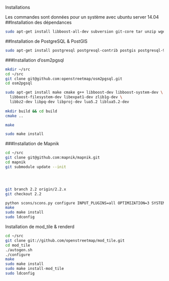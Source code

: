 Installations

Les commandes sont données pour un système avec ubuntu server 14.04
##Installation des dépendances

```sh
sudo apt-get install libboost-all-dev subversion git-core tar unzip wget bzip2 build-essential autoconf libtool libxml2-dev libgeos-dev libgeos++-dev libpq-dev libbz2-dev libproj-dev munin-node munin libprotobuf-c0-dev protobuf-c-compiler libfreetype6-dev libpng12-dev libtiff5-dev libicu-dev libgdal-dev libcairo-dev libcairomm-1.0-dev apache2 apache2-dev libagg-dev liblua5.2-dev ttf-unifont lua5.1 liblua5.1-dev node-carto
```
 
##Installation de PostgreSQL & PostGIS

```sh
sudo apt-get install postgresql postgresql-contrib postgis postgresql-9.4-postgis-2.1
```
 
###Installation d’osm2pgsql

```sh
mkdir ~/src
cd ~/src
git clone git@github.com:openstreetmap/osm2pgsql.git
cd osm2pgsql

sudo apt-get install make cmake g++ libboost-dev libboost-system-dev \
  libboost-filesystem-dev libexpat1-dev zlib1g-dev \
  libbz2-dev libpq-dev libproj-dev lua5.2 liblua5.2-dev
  
mkdir build && cd build
cmake ..

make

sudo make install
```
 
###Installation de Mapnik

```sh
cd ~/src
git clone git@github.com:mapnik/mapnik.git
cd mapnik
git submodule update --init




git branch 2.2 origin/2.2.x
git checkout 2.2

python scons/scons.py configure INPUT_PLUGINS=all OPTIMIZATION=3 SYSTEM_FONTS=/usr/share/fonts/truetype/
make
sudo make install
sudo ldconfig
```
 
Installation de mod_tile & renderd

```sh
cd ~/src
git clone git://github.com/openstreetmap/mod_tile.git
cd mod_tile
./autogen.sh
./configure
make
sudo make install
sudo make install-mod_tile
sudo ldconfig
```